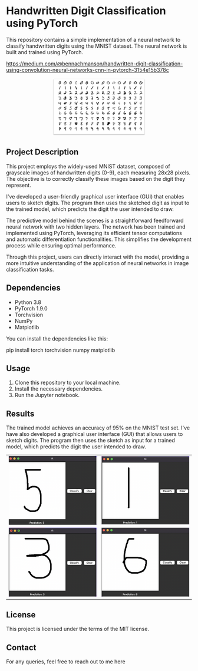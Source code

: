# Handwritten Digit Classification using PyTorch

This repository contains a simple implementation of a neural network to classify handwritten digits using the MNIST dataset. The neural network is built and trained using PyTorch.

https://medium.com/@bennachmanson/handwritten-digit-classification-using-convolution-neural-networks-cnn-in-pytorch-3154e15b378c
<p align="center">
<img src="images/num.png" width="50%" height="50%">
</p>

## Project Description

This project employs the widely-used MNIST dataset, composed of grayscale images of handwritten digits (0-9), each measuring 28x28 pixels. The objective is to correctly classify these images based on the digit they represent.

I've developed a user-friendly graphical user interface (GUI) that enables users to sketch digits. The program then uses the sketched digit as input to the trained model, which predicts the digit the user intended to draw.

The predictive model behind the scenes is a straightforward feedforward neural network with two hidden layers. The network has been trained and implemented using PyTorch, leveraging its efficient tensor computations and automatic differentiation functionalities. This simplifies the development process while ensuring optimal performance.

Through this project, users can directly interact with the model, providing a more intuitive understanding of the application of neural networks in image classification tasks.

## Dependencies

* Python 3.8
* PyTorch 1.9.0
* Torchvision
* NumPy
* Matplotlib

You can install the dependencies like this:

pip install torch torchvision numpy matplotlib

## Usage

1. Clone this repository to your local machine.
2. Install the necessary dependencies.
3. Run the Jupyter notebook.

## Results

The trained model achieves an accuracy of 95% on the MNIST test set. I've have also developed a graphical user interface (GUI) that allows users to sketch digits. The program then uses the sketch as input for a trained model, which predicts the digit the user intended to draw.


<table>
  <tr>
    <td align="center"><img src="images/1.png" ></td>
    <td align="center"><img src="images/2.png" ></td>
  </tr>
  <tr>
    <td align="center"><img src="images/3.png"></td>
    <td align="center"><img src="images/4.png"></td>
  </tr>
</table>

## License

This project is licensed under the terms of the MIT license.

## Contact

For any queries, feel free to reach out to me here
